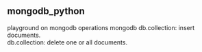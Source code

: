 ## mongodb_python

playground on mongodb operations
  mongodb
    db.collection: insert documents. <br/>
    db.collection: delete one or all documents. <br/>
